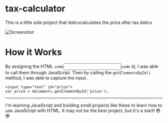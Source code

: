 # tax-calculator
This is a little side project that *italics*calculates the price after tax.*italics*

![Screenshot](http://)

# How it Works
By assigning the HTML `code`<input>`code` id, I was able to call them through JavaScript.
Then by calling the `getElementsById()` method, I was able to capture the input.

```
<input type="text" id="price">
var price = documents.getElementById('price');
```

________________________________________________

I'm learning JavaScript and building small projects like these to learn how to use JavaScript with HTML.
It may not be the best project, but it's a start! 😎😎